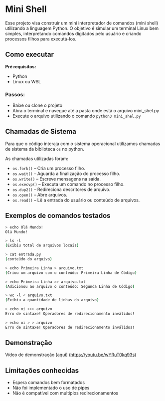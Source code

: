 # Mini Shell 

Esse projeto visa construir um mini interpretador de comandos (mini shell) utilizando a linguagem Python.
O objetivo é simular um terminal Linux bem simples, interpretando comandos digitados pelo usuário e criando processos filhos para executá-los.

## Como executar

**Pré requisitos:**
- Python
- Linux ou WSL 

### Passos:
- Baixe ou clone o projeto
- Abra o terminal e navegue até a pasta onde está o arquivo mini_shel.py
- Execute o arquivo utilizando o comando `python3 mini_shel.py`


## Chamadas de Sistema

Para que o código interaja com o sistema operacional utilizamos chamadas de sistema da biblioteca `os` no python.

As chamadas utilizadas foram:

- `os.fork()` – Cria um processo filho.
- `os.wait()` – Aguarda a finalização do processo filho.
- `os.write()` – Escreve mensagens na saída.
- `os.execvp()` – Executa um comando no processo filho.
- `os.dup2()` – Redireciona descritores de arquivo.
- `os.open()` – Abre arquivos.
- `os.read()` – Lê a entrada do usuário ou conteúdo de arquivos.


## Exemplos de comandos testados

 ```bash
> echo Olá Mundo! 
Olá Mundo!

> ls -l 
(Exibiu total de arquivos locais)

> cat entrada.py
(conteúdo do arquivo)

> echo Primeira Linha > arquivo.txt
(Criou um arquivo com o conteúdo: Primeira Linha de Código)

> echo Primeira Linha >> arquivo.txt
(Adicionou ao arquivo o conteúdo: Segunda Linha de Código)

> wc -l < arquivo.txt
(Exibiu a quantidade de linhas do arquivo)

> echo oi >>> arquivo 
Erro de sintaxe! Operadores de redirecionamento inválidos!

> echo oi > > arquivo 
Erro de sintaxe! Operadores de redirecionamento inválidos!

 ```

## Demonstração 
Vídeo de demonstração [aqui] (https://youtu.be/wYRuT0kq93s)

## Limitações conhecidas 
- Espera comandos bem formatados
- Não foi implementado o uso de pipes 
- Não é compatível com multiplos redirecionamentos 